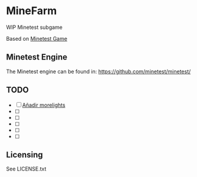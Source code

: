 # MineFarm

WIP Minetest subgame

Based on [Minetest Game](https://github.com/minetest/minetest_game)


## Minetest Engine

The Minetest engine can be found in:
	<https://github.com/minetest/minetest/>
	
##  TODO

* [ ] [Añadir morelights](https://github.com/random-geek/morelights)
* [ ]
* [ ]
* [ ]
* [ ]
* [ ]

## Licensing

See LICENSE.txt

